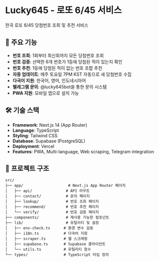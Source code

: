 # Lucky645 - 로또 6/45 서비스

한국 로또 6/45 당첨번호 조회 및 추천 서비스

## 🚀 주요 기능

- **번호 조회**: 1회부터 최신회까지 모든 당첨번호 조회
- **번호 검증**: 선택한 6개 번호가 1등에 당첨된 적이 있는지 확인
- **번호 추천**: 1등에 당첨된 적이 없는 번호 조합 추천
- **자동 업데이트**: 매주 토요일 7PM KST 자동으로 새 당첨번호 수집
- **다국어 지원**: 한국어, 영어, 인도네시아어
- **텔레그램 문의**: @lucky645bot을 통한 문의 시스템
- **PWA 지원**: 모바일 앱으로 설치 가능

## 🛠 기술 스택

- **Framework**: Next.js 14 (App Router)
- **Language**: TypeScript
- **Styling**: Tailwind CSS
- **Database**: Supabase (PostgreSQL)
- **Deployment**: Vercel
- **Features**: PWA, Multi-language, Web scraping, Telegram integration

## 📁 프로젝트 구조

```
src/
├── app/                    # Next.js App Router 페이지
│   ├── api/               # API 라우트
│   ├── contact/           # 문의 페이지
│   ├── lookup/            # 번호 조회 페이지
│   ├── recommend/         # 번호 추천 페이지
│   └── verify/            # 번호 검증 페이지
├── components/            # 재사용 가능한 컴포넌트
├── lib/                   # 유틸리티 및 설정
│   ├── env-check.ts      # 환경 변수 검증
│   ├── i18n.ts           # 다국어 지원
│   ├── scraper.ts        # 웹 스크래핑
│   ├── supabase.ts       # Supabase 클라이언트
│   └── utils.ts          # 유틸리티 함수
└── types/                # TypeScript 타입 정의
```
